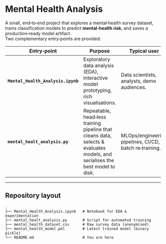 # Mental Health Analysis 

A small, end‑to‑end project that explores a mental‑health survey dataset, trains classification models to predict **mental‑health risk**, and saves a production‑ready model artifact.  
Two complementary entry‑points are provided:

| Entry‑point | Purpose | Typical user |
|-------------|---------|--------------|
| **`Mental_Health_Analysis.ipynb`** | Exploratory data analysis (EDA), interactive model prototyping, rich visualisations. | Data scientists, analysts, demo audiences. |
| **`mental_healt_analysis.py`** | Repeatable, head‑less training pipeline that cleans data, selects & evaluates models, and serialises the best model to disk. | MLOps/engineering pipelines, CI/CD, batch re‑training. |

---

## Repository layout

```
.
├── Mental_Health_Analysis.ipynb   # Notebook for EDA & experimentation
├── mental_healt_analysis.py       # Script for automated training
├── mental_health_dataset.csv      # Raw survey data (anonymised)
├── mental_health_model.pkl        # Latest trained model (binary pickle)
└── README.md                      # You are here
```

